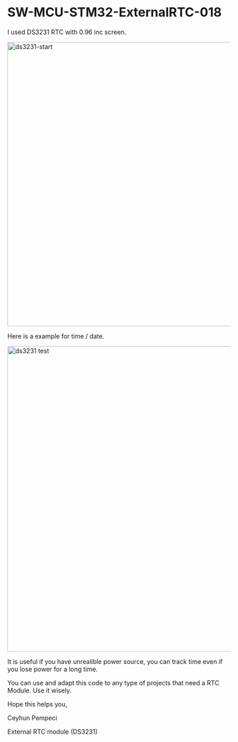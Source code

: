 # SW-MCU-STM32-ExternalRTC-018

I used DS3231 RTC with 0.96 inc screen.

<img width="641" alt="ds3231-start" src="https://github.com/user-attachments/assets/6dbd9229-081a-4b71-8282-c0b3751c6d26">

Here is a example for time / date.

<img width="689" alt="ds3231 test" src="https://github.com/user-attachments/assets/4e7069d6-5746-4cb3-b8c8-42ac12215ca3">

It is useful if you have unrealible power source, you can track time even if you lose power for a long time.

You can use and adapt this code to any type of projects that need a RTC Module. Use it wisely.

Hope this helps you,

Ceyhun Pempeci

External RTC module (DS3231)
